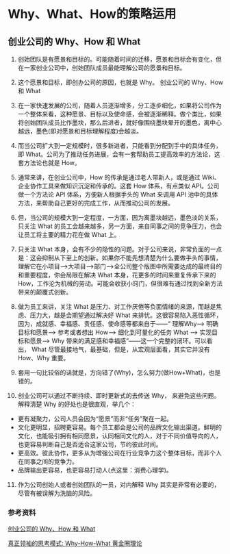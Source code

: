 # Why、What、How的策略运用

## 创业公司的 Why、How 和 What


1. 创始团队是有愿景和目标的。可能随着时间的迁移，愿景和目标会有变化，但在一家创业公司中，创始团队成员最能理解公司的愿景和目标。  2. 这个愿景和目标，即创办公司的原因，也就是 Why。
创业公司的 Why、How 和 What 


3. 在一家快速发展的公司，随着人员逐渐增多，分工逐步细化，如果将公司作为一个整体来看，这种愿景、目标以及使命感，会被逐渐稀释。做个类比，如果将创始团队成员比作墨块，那么后进者，就好像围绕墨块晕开的墨色，离中心越远，墨色(即对愿景和目标理解程度)会越淡。

4. 而当公司扩大到一定规模时，很多新进者，只能看到分配到手中的具体任务，即 What。公司为了推动任务进展，会有一套帮助员工提高效率的方法论，这套方法论也就是 How。

5. 通常来讲，在创业公司中，How 的传承是通过老人带新人，或是通过 Wiki、企业协作工具来做知识沉淀和传承的。这套 How 体系，有点类似 API。公司做一个方法论 API 体系，方便新人根据手头的 What 来调用 API 池中的具体方法，来帮助自己更好的完成工作，从而推动公司的发展。

6. 但，当公司的规模大到一定程度，一方面，因为离墨块越远，墨色淡的关系，只关注 What 的员工会越来越多，另一方面，来自同事之间的竞争压力，也会让员工将主要的精力花在做 What 上。

7. 只关注 What 本身，会有不少的隐性的问题。对于公司来说，非常负面的一点是：这会抑制从下至上的创新。如果你不能先想清楚为什么要做手头的事情，理解它在小项目——>大项目——>部门——>全公司整个版图中所需要达成的最终目的和重要程度，你会局限在解决 What 本身，花更多的时间来重复传承下来的 How，工作沦为机械的劳动。可能会收获小窍门，但很难有通过找到全新方法带来的颠覆式创新。

8. 做为员工来讲，关注 What 是压力、对工作厌倦等负面情绪的来源，而越是焦虑、压力大，越是会期望通过解决好 What 来排忧。这很容易陷入恶性循环，因为，成就感、幸福感、责任感、使命感等都来自于——“ 理解Why——> 明确目标和愿景——> 参考或者想出 How——> 细化到可量化的任务 What ——> 实现目标和愿景——> Why 带来的满足感和幸福感”——这一个完整的闭环。可以看出， What 尽管最接地气，最基础，但是，从宏观层面看，其实它并没有 How、Why 重要。

9. 套用一句比较俗的话就是，方向错了(Why)，怎么努力(做How+What)，也是错的。

10. 创业公司可以通过不断持续、即时更新式的去传送 Why， 来避免这些问题。解释清楚 Why 的好处也是很直观，举几个：

* 更有凝聚力，公司人员会因为“愿景”而非“任务”聚在一起。
* 文化更明显，招聘更容易。每个员工都会是公司的品牌文化输出渠道。鲜明的文化，也能吸引拥有相同愿景，认同相同文化的人，对于不同价值导向的人，也更容易判断自己是否适合这家公司，节约彼此时间。
* 更高效。彼此协作，更多从为增强公司在行业竞争力这个整体目标，而非个人在同事之间的竞争力。
* 品牌输出更容易，也更容易打动人(点这里：消费心理学)。
11. 作为公司创始人或者创始团队的一员，对内解释 Why 其实是非常有必要的，尽管有被误解为洗脑的风险。
 
 
 

### 参考资料
[创业公司的 Why、How 和 What](http://36kr.com/p/213423.html)

[真正领袖的思考模式: Why-How-What 黄金圈理论](http://www.rcgus.com/sdysjylm/73600.html)
